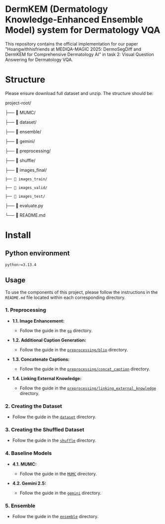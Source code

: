 # DermKEM (Dermatology Knowledge-Enhanced Ensemble Model) system for Dermatology VQA
This repository contains the official implementation for our paper "Hoangwithhisfriends at MEDIQA-MAGIC 2025:
DermoSegDiff and DermKEM for Comprehensive Dermatology AI" in task 2: Visual Question Answering for Dermatology VQA.
# Structure
Please ensure download full dataset and unzip. The structure should be:

project-root/

├── 📁 MUMC/

├── 📁 dataset/

├── 📁 ensemble/

├── 📁 gemini/

├── 📁 preprocessing/

├── 📁 shuffle/

├── 📁 images_final/

    ├── 📁 images_train/
    
    ├── 📁 images_valid/
    
    ├── 📁 images_test/
    


├── 📄 evaluate.py

└── 📄 README.md

# Install
## Python environment
```bash
python>=3.13.4
```
## Usage

To use the components of this project, please follow the instructions in the `README.md` file located within each corresponding directory.

### 1. Preprocessing

- **1.1. Image Enhancement:**
  - Follow the guide in the [`ga`](../ga) directory.

- **1.2. Additional Caption Generation:**
  - Follow the guide in the [`preprocessing/blip`](./preprocessing/blip) directory.

- **1.3. Concatenate Captions:**
  - Follow the guide in the [`preprocessing/concat_caption`](./preprocessing/concat_caption) directory.

- **1.4. Linking External Knowledge:**
  - Follow the guide in the [`preprocessing/linking_external_knowledge`](./preprocessing/linking_external_knowledge) directory.

### 2. Creating the Dataset

- Follow the guide in the [`dataset`](./dataset) directory.

### 3. Creating the Shuffled Dataset

- Follow the guide in the [`shuffle`](./shuffle) directory.

### 4. Baseline Models

- **4.1. MUMC:**
  - Follow the guide in the [`MUMC`](./MUMC) directory.

- **4.2. Gemini 2.5:**
  - Follow the guide in the [`gemini`](./gemini) directory. 

### 5. Ensemble

- Follow the guide in the [`ensemble`](./ensemble) directory.

